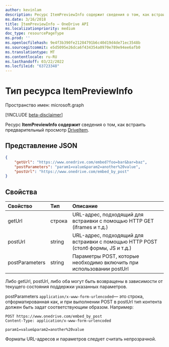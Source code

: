 ```yaml
---
author: kevinlam
description: Ресурс ItemPreviewInfo содержит сведения о том, как встраить предварительный просмотр DriveItem.
ms.date: 3/16/2018
title: ItemPreviewInfo — OneDrive API
ms.localizationpriority: medium
doc_type: resourcePageType
ms.prod: ''
ms.openlocfilehash: 9e4f3b390fe21284791b6c40d19d4de71ec3548b
ms.sourcegitcommit: e5d5095e26dca6f434354a0970e789e94ee6afb0
ms.translationtype: MT
ms.contentlocale: ru-RU
ms.lasthandoff: 03/22/2022
ms.locfileid: "63723348"
---
```

# <a name="itempreviewinfo-resource-type"></a>Тип ресурса ItemPreviewInfo

Пространство имен: microsoft.graph

[!INCLUDE [beta-disclaimer](../../includes/beta-disclaimer.md)]

Ресурс **ItemPreviewInfo содержит** сведения о том, как встраить предварительный просмотр [DriveItem](driveitem.md).

## <a name="json-representation"></a>Представление JSON

```json
{
    "getUrl": "https://www.onedrive.com/embed?foo=bar&bar=baz",
    "postParameters": "param1=value&param2=another%20value",
    "postUrl": "https://www.onedrive.com/embed_by_post"
}
```

## <a name="properties"></a>Свойства

| Свойство       | Тип   | Описание                                                      |
| :------------- | :----- | :--------------------------------------------------------------- |
| getUrl         | строка | URL-адрес, подходящий для встраивки с помощью HTTP GET (iframes и т.д.)        |
| postUrl        | string | URL-адрес, подходящий для встраивки с помощью HTTP POST (столб формы, JS и т.д.) |
| postParameters | string | Параметры POST, которые необходимо включить при использовании postUrl                      |

Либо getUrl, postUrl, либо оба могут быть возвращены в зависимости от текущего состояния поддержки указанных параметров.

postParameters `application/x-www-form-urlencoded`— это строка, отформатированная как, и при выполнении POST в postUrl тип контента должен быть задат соответствующим образом. Например:

```
POST https://www.onedrive.com/embed_by_post
Content-Type: application/x-www-form-urlencoded

param1=value&param2=another%20value
```

Форматы URL-адресов и параметров следует считать непрозрачной.
